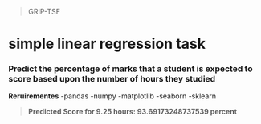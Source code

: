 >GRIP-TSF
# simple linear regression task
### Predict the percentage of marks that a student is expected to score based upon the number of hours they studied
**Reruirementes**
-pandas
-numpy
-matplotlib
-seaborn
-sklearn 

>**Predicted Score for 9.25 hours: 93.69173248737539 percent**
